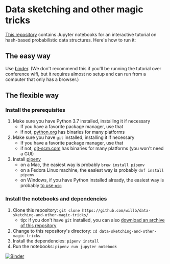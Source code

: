 # Data sketching and other magic tricks

[This repository](https://github.com/willb/data-sketching-and-other-magic-tricks) contains Jupyter notebooks for an interactive tutorial on hash-based probabilistic data structures.  Here's how to run it:

## The easy way

Use [binder](https://mybinder.org/v2/gh/willb/data-sketching-and-other-magic-tricks/master).  (We don't recommend this if you'll be running the tutorial over conference wifi, but it requires almost no setup and can run from a computer that only has a browser.)

## The flexible way

### Install the prerequisites

1. Make sure you have Python 3.7 installed, installing it if necessary
    - If you have a favorite package manager, use that 
    - if not, [python.org](https://www.python.org/downloads/) has binaries for many platforms
2. Make sure you have `git` installed, installing it if necessary
    - If you have a favorite package manager, use that
    - if not, [git-scm.com](https://git-scm.com/downloads) has binaries for many platforms (you won't need a GUI)
3. Install [pipenv](https://docs.pipenv.org/en/latest/)
    - on a Mac, the easiest way is probably `brew install pipenv`
    - on a Fedora Linux machine, the easiest way is probably `dnf install pipenv`
    - on Windows, if you have Python installed already, the easiest way is probably [to use `pip`](https://docs.pipenv.org/en/latest/install/#pragmatic-installation-of-pipenv)  
    
### Install the notebooks and dependencies

1.  Clone this repository:  `git clone https://github.com/willb/data-sketching-and-other-magic-tricks/`
    - tip:  if you don't have `git` installed, you can also [download an archive of this repository](https://github.com/willb/data-sketching-and-other-magic-tricks/archive/master.zip)
2.  Change to this repository's directory:  `cd data-sketching-and-other-magic tricks`
3.  Install the dependencies:  `pipenv install`
4.  Run the notebooks:  `pipenv run jupyter notebook`

[![Binder](https://mybinder.org/badge_logo.svg)](https://mybinder.org/v2/gh/willb/data-sketching-and-other-magic-tricks/master)
